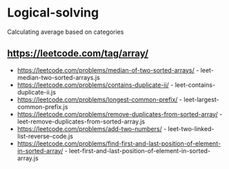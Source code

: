 # Logical-solving
Calculating average based on categories
## https://leetcode.com/tag/array/
 - https://leetcode.com/problems/median-of-two-sorted-arrays/ - leet-median-two-sorted-arrays.js
 - https://leetcode.com/problems/contains-duplicate-ii/ - leet-contains-duplicate-ii.js
 - https://leetcode.com/problems/longest-common-prefix/ - leet-largest-common-prefix.js
 - https://leetcode.com/problems/remove-duplicates-from-sorted-array/ - leet-remove-duplicates-from-sorted-array.js
 - https://leetcode.com/problems/add-two-numbers/ - leet-two-linked-list-reverse-code.js
 - https://leetcode.com/problems/find-first-and-last-position-of-element-in-sorted-array/ - leet-first-and-last-position-of-element-in-sorted-array.js
